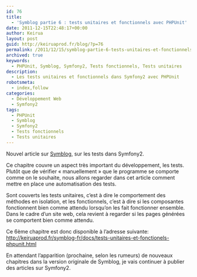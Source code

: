 ```yaml
---
id: 76
title:
  - 'Symblog partie 6 : tests unitaires et fonctionnels avec PHPUnit'
date: 2011-12-15T22:48:17+00:00
author: Keirua
layout: post
guid: http://keiruaprod.fr/blog/?p=76
permalink: /2011/12/15/symblog-partie-6-tests-unitaires-et-fonctionnels-avec-phpunit/
archived: true
keywords:
  - PHPUnit, Symblog, Symfony2, Tests fonctionnels, Tests unitaires
description:
  - Les tests unitaires et fonctionnels dans Symfony2 avec PHPUnit
robotsmeta:
  - index,follow
categories:
  - Développement Web
  - Symfony2
tags:
  - PHPUnit
  - Symblog
  - Symfony2
  - Tests fonctionnels
  - Tests unitaires
---
```

Nouvel article sur [Symblog](http://keiruaprod.fr/symblog-fr), sur les tests dans Symfony2.

Ce chapitre couvre un aspect très important du développement, les tests. Plutôt que de vérifier « manuellement » que le programme se comporte comme on le souhaite, nous allons regarder dans cet article comment mettre en place une automatisation des tests.

Sont couverts les tests unitaires, c&rsquo;est à dire le comportement des méthodes en isolation, et les fonctionnels, c&rsquo;est à dire si les composantes fonctionnent bien comme attendu lorsqu&rsquo;on les fait fonctionner ensemble. Dans le cadre d&rsquo;un site web, cela revient à regarder si les pages générées se comportent bien comme attendu.

Ce 6ème chapitre est donc disponible à l&rsquo;adresse suivante: <http://keiruaprod.fr/symblog-fr/docs/tests-unitaires-et-fonctionels-phpunit.html>

En attendant l&rsquo;apparition (prochaine, selon les rumeurs) de nouveaux chapitres dans la version originale de Symblog, je vais continuer à publier des articles sur Symfony2.